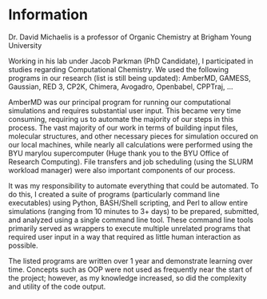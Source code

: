 # Information

Dr. David Michaelis is a professor of Organic Chemistry at Brigham Young University

Working in his lab under Jacob Parkman (PhD Candidate), I participated in studies regarding Computational Chemistry.
We used the following programs in our research (list is still being updated): AmberMD, GAMESS, Gaussian, RED 3, CP2K, Chimera, Avogadro, Openbabel, CPPTraj, ...

AmberMD was our principal program for running our computational simulations and requires substantial user input. This became very time consuming, requiring us to automate the majority of our steps in this process. The vast majority of our work in terms of building input files, molecular structures, and other necessary pieces for simulation occured on our local machines, while nearly all calculations were performed using the BYU marylou supercomputer (Huge thank you to the BYU Office of Research Computing). File transfers and job scheduling (using the SLURM workload manager) were also important components of our process.

It was my responsibility to automate everything that could be automated. To do this, I created a suite of programs (particularly command line executables) using Python, BASH/Shell scripting, and Perl to allow entire simulations (ranging from 10 minutes to 3+ days) to be prepared, submitted, and analyzed using a single command line tool. These command line tools primarily served as wrappers to execute multiple unrelated programs that required user input in a way that required as little human interaction as possible.

The listed programs are written over 1 year and demonstrate learning over time. Concepts such as OOP were not used as frequently near the start of the project; however, as my knowledge increased, so did the complexity and utility of the code output.
